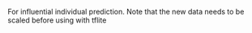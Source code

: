 For influential individual prediction. Note that the new data needs to be scaled before using with tflite
